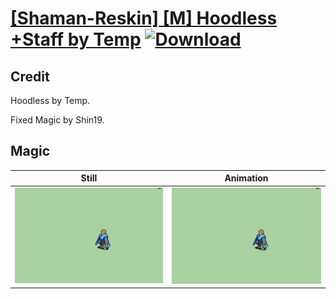 # [\[Shaman-Reskin\] \[M\] Hoodless +Staff by Temp](./) [![Download](https://img.shields.io/badge/Download--red?style=social&logo=github)](https://minhaskamal.github.io/DownGit/#/home?url=https://github.com/Klokinator/FE-Repo/tree/main/Battle%20Animations%2FMagi%20-%20Dark-Type%2F%5BShaman-Reskin%5D%20%5BM%5D%20Hoodless%20%2BStaff%20by%20Temp%2F6.%20Magic)

## Credit

Hoodless by Temp.

Fixed Magic by Shin19.

## Magic

| Still | Animation |
| :---: | :-------: |
| ![Magic still](./Magic_000.png) | ![Magic animation](./Magic.gif) |

